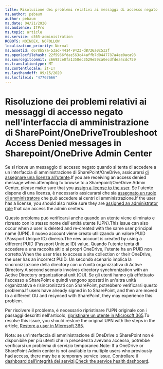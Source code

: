 ```yaml
---
title: Risoluzione dei problemi relativi ai messaggi di accesso negato
ms.author: pebaum
author: pebaum
ms.date: 04/21/2020
ms.audience: ITPro
ms.topic: article
ms.service: o365-administration
ROBOTS: NOINDEX, NOFOLLOW
localization_priority: Normal
ms.assetid: d678b57a-53ad-4414-9423-d8726a0c532f
ms.openlocfilehash: 22f5966fdae563c44affb7d0447787a4ee0aca93
ms.sourcegitcommit: c6692ce0fa1358ec3529e59ca0ecdfdea4cdc759
ms.translationtype: MT
ms.contentlocale: it-IT
ms.lasthandoff: 09/15/2020
ms.locfileid: "47767666"
---
```

# <a name="troubleshoot-access-denied-messages-in-sharepointonedrive-admin-center"></a><span data-ttu-id="869e7-102">Risoluzione dei problemi relativi ai messaggi di accesso negato nell'interfaccia di amministrazione di SharePoint/OneDrive</span><span class="sxs-lookup"><span data-stu-id="869e7-102">Troubleshoot Access Denied messages in Sharepoint/OneDrive Admin Center</span></span>

<span data-ttu-id="869e7-103">Se si riceve un messaggio di accesso negato quando si tenta di accedere a un interfaccia di amministrazione di SharePoint/OneDrive, assicurarsi [di assegnare una licenza all'utente](https://docs.microsoft.com/microsoft-365/admin/add-users/add-users).</span><span class="sxs-lookup"><span data-stu-id="869e7-103">If you are receiving an access denied message when attempting to browse to a Sharepoint/OneDrive Admin Center, please make sure that you [assign a license to the user](https://docs.microsoft.com/microsoft-365/admin/add-users/add-users).</span></span> <span data-ttu-id="869e7-104">Se l'utente dispone di una licenza, è necessario assicurarsi che sia [assegnato un ruolo di amministratore](hhttps://docs.microsoft.com/microsoft-365/admin/add-users/about-admin-roles) che può accedere ai centri di amministrazione.</span><span class="sxs-lookup"><span data-stu-id="869e7-104">If the user has a license, you should also make sure they are [assigned an administrator role](hhttps://docs.microsoft.com/microsoft-365/admin/add-users/about-admin-roles) that can access the admin centers.</span></span>

<span data-ttu-id="869e7-105">Questo problema può verificarsi anche quando un utente viene eliminato e ricreato con lo stesso nome dell'entità utente (UPN).</span><span class="sxs-lookup"><span data-stu-id="869e7-105">This issue can also occur when a user is deleted and re-created with the same user principal name (UPN).</span></span> <span data-ttu-id="869e7-106">Il nuovo account viene creato utilizzando un valore PUID (Passport Unique ID) diverso.</span><span class="sxs-lookup"><span data-stu-id="869e7-106">The new account is created by using a different PUID (Passport Unique ID) value.</span></span> <span data-ttu-id="869e7-107">Quando l'utente tenta di accedere a una raccolta siti o ai propri OneDrive, l'utente ha un PUID non corretto.</span><span class="sxs-lookup"><span data-stu-id="869e7-107">When the user tries to access a site collection or their OneDrive, the user has an incorrect PUID.</span></span> <span data-ttu-id="869e7-108">Un secondo scenario implica la sincronizzazione della directory con un'unità organizzativa di Active Directory.</span><span class="sxs-lookup"><span data-stu-id="869e7-108">A second scenario involves directory synchronization with an Active Directory organizational unit (OU).</span></span> <span data-ttu-id="869e7-109">Se gli utenti hanno già effettuato l'accesso a SharePoint e quindi vengono spostati in un'altra unità organizzativa e risincronizzati con SharePoint, potrebbero verificarsi questo problema.</span><span class="sxs-lookup"><span data-stu-id="869e7-109">If users have already signed in to SharePoint, and then are moved to a different OU and resynced with SharePoint, they may experience this problem.</span></span>

<span data-ttu-id="869e7-110">Per risolvere il problema, è necessario ripristinare l'UPN originale con i passaggi descritti nell'articolo, [ripristinare un utente in Microsoft 365](https://docs.microsoft.com/microsoft-365/admin/add-users/restore-user).</span><span class="sxs-lookup"><span data-stu-id="869e7-110">To resolve this issue, you should restore the original UPN with the steps in the article, [Restore a user in Microsoft 365](https://docs.microsoft.com/microsoft-365/admin/add-users/restore-user).</span></span>

<span data-ttu-id="869e7-111">Nota: se un'interfaccia di amministrazione di OneDrive o SharePoint non è disponibile per più utenti che in precedenza avevano accesso, potrebbe verificarsi un problema di servizio temporaneo.</span><span class="sxs-lookup"><span data-stu-id="869e7-111">Note: If a OneDrive or SharePoint Admin center is not available to multiple users who previously had access, there may be a temporary service issue.</span></span>  <span data-ttu-id="869e7-112">[Controllare il dashboard dell'integrità dei servizi](https://portal.office.com/adminportal/home#/servicehealth).</span><span class="sxs-lookup"><span data-stu-id="869e7-112">[Check the service health dashboard](https://portal.office.com/adminportal/home#/servicehealth).</span></span>


